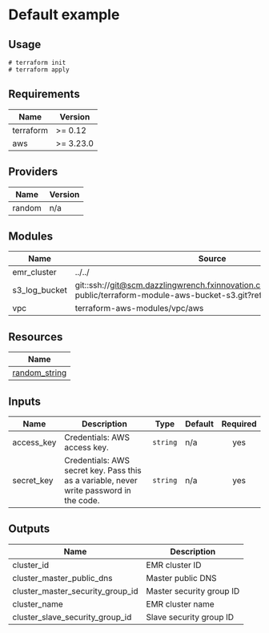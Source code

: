 # Default example

## Usage

```
# terraform init
# terraform apply
```

<!-- BEGINNING OF PRE-COMMIT-TERRAFORM DOCS HOOK -->
## Requirements

| Name | Version |
|------|---------|
| terraform | >= 0.12 |
| aws | >= 3.23.0 |

## Providers

| Name | Version |
|------|---------|
| random | n/a |

## Modules

| Name | Source | Version |
|------|--------|---------|
| emr_cluster | ../../ |  |
| s3_log_bucket | git::ssh://git@scm.dazzlingwrench.fxinnovation.com:2222/fxinnovation-public/terraform-module-aws-bucket-s3.git?ref=2.1.0 |  |
| vpc | terraform-aws-modules/vpc/aws | 2.70.0 |

## Resources

| Name |
|------|
| [random_string](https://registry.terraform.io/providers/hashicorp/random/latest/docs/resources/string) |

## Inputs

| Name | Description | Type | Default | Required |
|------|-------------|------|---------|:--------:|
| access\_key | Credentials: AWS access key. | `string` | n/a | yes |
| secret\_key | Credentials: AWS secret key. Pass this as a variable, never write password in the code. | `string` | n/a | yes |

## Outputs

| Name | Description |
|------|-------------|
| cluster\_id | EMR cluster ID |
| cluster\_master\_public\_dns | Master public DNS |
| cluster\_master\_security\_group\_id | Master security group ID |
| cluster\_name | EMR cluster name |
| cluster\_slave\_security\_group\_id | Slave security group ID |
<!-- END OF PRE-COMMIT-TERRAFORM DOCS HOOK -->
